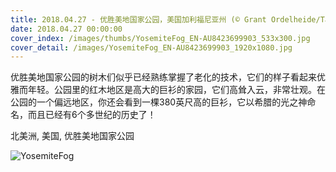 ```yaml
---
title: 2018.04.27 - 优胜美地国家公园，美国加利福尼亚州 (© Grant Ordelheide/Tandem Stills + Motion)
date: 2018.04.27 00:00:00
cover_index: /images/thumbs/YosemiteFog_EN-AU8423699903_533x300.jpg
cover_detail: /images/YosemiteFog_EN-AU8423699903_1920x1080.jpg
---
```


优胜美地国家公园的树木们似乎已经熟练掌握了老化的技术，它们的样子看起来优雅而年轻。公园里的红木地区是高大的巨衫的家园，它们高耸入云，非常壮观。在公园的一个偏远地区，你还会看到一棵380英尺高的巨衫，它以希腊的光之神命名，而且已经有6个多世纪的历史了！

北美洲, 美国, 优胜美地国家公园

![YosemiteFog](/images/YosemiteFog_EN-AU8423699903_1920x1080.jpg)
